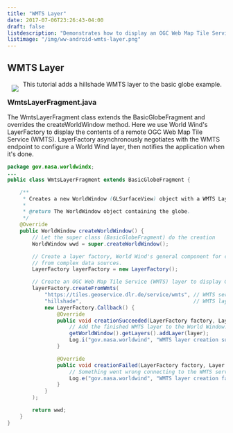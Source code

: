 ```yaml
---
title: "WMTS Layer"
date: 2017-07-06T23:26:43-04:00
draft: false
listdescription: "Demonstrates how to display an OGC Web Map Tile Service (WMTS) layer."
listimage: "/img/ww-android-wmts-layer.png"
---
```


## WMTS Layer

<img src="/img/ww-android-wmts-layer.png" class="img-responsive" hspace="10" vspace="10" align="left">This tutorial adds a hillshade WMTS layer to the basic globe example.

### WmtsLayerFragment.java

The WmtsLayerFragment class extends the BasicGlobeFragment and overrides the createWorldWindow method. Here we use World Wind's LayerFactory to display the contents of a remote OGC Web Map Tile Service (WMTS). LayerFactory asynchronously negotiates with the WMTS endpoint to configure a World Wind layer, then notifies the application when it's done.

```java
package gov.nasa.worldwindx;
...
public class WmtsLayerFragment extends BasicGlobeFragment {

    /**
     * Creates a new WorldWindow (GLSurfaceView) object with a WMTS Layer
     *
     * @return The WorldWindow object containing the globe.
     */
    @Override
    public WorldWindow createWorldWindow() {
        // Let the super class (BasicGlobeFragment) do the creation
        WorldWindow wwd = super.createWorldWindow();

        // Create a layer factory, World Wind's general component for creating layers
        // from complex data sources.
        LayerFactory layerFactory = new LayerFactory();

        // Create an OGC Web Map Tile Service (WMTS) layer to display Global Hillshade based on GMTED2010
        layerFactory.createFromWmts(
            "https://tiles.geoservice.dlr.de/service/wmts", // WMTS server URL
            "hillshade",                                    // WMTS layer identifier
            new LayerFactory.Callback() {
                @Override
                public void creationSucceeded(LayerFactory factory, Layer layer) {
                    // Add the finished WMTS layer to the World Window.
                    getWorldWindow().getLayers().addLayer(layer);
                    Log.i("gov.nasa.worldwind", "WMTS layer creation succeeded");
                }

                @Override
                public void creationFailed(LayerFactory factory, Layer layer, Throwable ex) {
                    // Something went wrong connecting to the WMTS server.
                    Log.e("gov.nasa.worldwind", "WMTS layer creation failed", ex);
                }
            }
        );

        return wwd;
    }
}
```